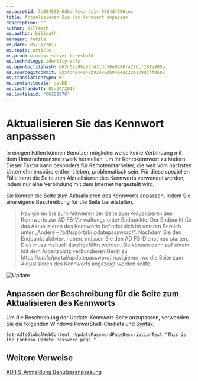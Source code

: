 ```yaml
---
ms.assetid: 7e804590-6d6c-4cca-ac14-02d4dff06cec
title: Aktualisieren Sie das Kennwort anpassen
description: ''
author: billmath
ms.author: billmath
manager: femila
ms.date: 05/31/2017
ms.topic: article
ms.prod: windows-server-threshold
ms.technology: identity-adfs
ms.openlocfilehash: e67c04c98a53f4f1db36e6586fa77bcf181a8d5a
ms.sourcegitcommit: 0b5fd4dc4148b92480db04e4dc22e139dcff8582
ms.translationtype: MT
ms.contentlocale: de-DE
ms.lasthandoff: 05/24/2019
ms.locfileid: "66188976"
---
```

# <a name="update-password-customization"></a>Aktualisieren Sie das Kennwort anpassen 


In einigen Fällen können Benutzer möglicherweise keine Verbindung mit dem Unternehmensnetzwerk herstellen, um ihr Kontokennwort zu ändern. Dieser Faktor kann besonders für Remotemitarbeiter, die weit vom nächsten Unternehmensbüro entfernt leben, problematisch sein. Für diese speziellen Fälle kann die Seite zum Aktualisieren des Kennworts verwendet werden, indem nur eine Verbindung mit dem Internet hergestellt wird.  
  
Sie können die Seite zum Aktualisieren des Kennworts anpassen, indem Sie eine eigene Beschreibung für die Seite bereitstellen.  
  
> Navigieren Sie zum Aktivieren der Seite zum Aktualisieren des Kennworts zur AD FS-Verwaltungs unter Endpunkte. Der Endpunkt für das Aktualisieren des Kennworts befindet sich im unteren Bereich unter „Andere – /adfs/portal/updatepassword/“. Nachdem Sie den Endpunkt aktiviert haben, müssen Sie den AD FS-Dienst neu starten. Dies muss manuell durchgeführt werden. Sie können dann auf einem mit dem Arbeitsplatz verbundenen Gerät zu https://<fqdn>/adfs/portal/updatepassword/ navigieren, wo die Seite zum Aktualisieren des Kennworts angezeigt werden sollte.  
  
![Update](media/AD-FS-user-sign-in-customization/ADFS_Blue_Custom5.png)  
  
## <a name="customize-the-update-password-page-description"></a>Anpassen der Beschreibung für die Seite zum Aktualisieren des Kennworts  
Um die Beschreibung der Update-Kennwort-Seite anzupassen, verwenden Sie die folgenden Windows PowerShell-Cmdlets und Syntax.  
  

    Set-AdfsGlobalWebContent -UpdatePasswordPageDescriptionText "This is the Contoso Update Password page."  

## <a name="additional-references"></a>Weitere Verweise 
[AD FS-Anmeldung Benutzeranpassung](AD-FS-user-sign-in-customization.md)  
